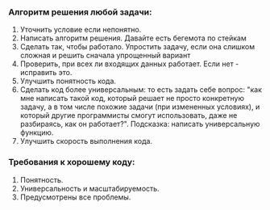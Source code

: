  ### Алгоритм решения любой задачи:

1. Уточнить условие если непонятно.
2. Написать алгоритм решения. Давайте есть бегемота по стейкам
3. Сделать так, чтобы работало. Упростить задачу, если она слишком сложная и решить сначала упрощенный вариант 
4. Проверить, при всех ли входящих данных работает. Если нет - исправить это.
5. Улучшить понятность кода.
6. Сделать код более универсальным: то есть задать себе вопрос: "как мне написать такой код, который решает не просто конкретную задачу, а в том числе похожие задачи (при измененных условиях), и который другие программисты смогут использовать, даже не разбираясь, как он работает?".
Подсказка: написать универсальную функцию.
7. Улучшить скорость выполнения кода.

### Требования к хорошему коду:
1. Понятность.
2. Универсальность и масштабируемость.
3. Предусмотрены все проблемы.